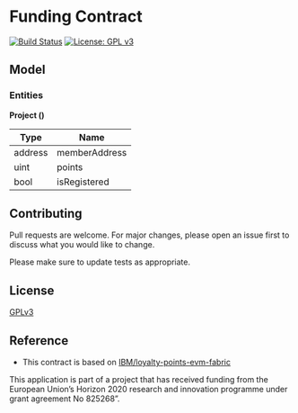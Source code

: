 # Funding Contract

[![Build Status](https://travis-ci.org/synergatika/microcredit-contracts.svg?branch=master)](https://travis-ci.org/synergatika/microcredit-contracts)
[![License: GPL v3](https://img.shields.io/badge/License-GPLv3-blue.svg)](https://www.gnu.org/licenses/gpl-3.0)

## Model

### Entities

**Project ()** 

| Type    | Name            |
| ------- | --------------- |
| address | memberAddress   |
| uint    | points          |
| bool    | isRegistered    |

## Contributing
Pull requests are welcome. For major changes, please open an issue first to discuss what you would like to change.

Please make sure to update tests as appropriate.

## License
[GPLv3](https://choosealicense.com/licenses/gpl-3.0/)

## Reference 

* This contract is based on [IBM/loyalty-points-evm-fabric](https://github.com/IBM/loyalty-points-evm-fabric)

This application is part of a project that has received funding from the European Union’s Horizon 2020 research and innovation programme under grant agreement No 825268”.
